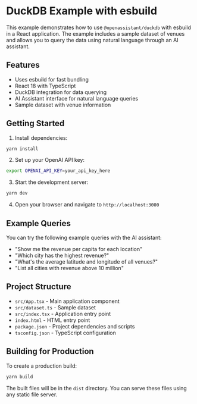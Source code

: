 # DuckDB Example with esbuild

This example demonstrates how to use `@openassistant/duckdb` with esbuild in a React application. The example includes a sample dataset of venues and allows you to query the data using natural language through an AI assistant.

## Features

- Uses esbuild for fast bundling
- React 18 with TypeScript
- DuckDB integration for data querying
- AI Assistant interface for natural language queries
- Sample dataset with venue information

## Getting Started

1. Install dependencies:
```bash
yarn install
```

2. Set up your OpenAI API key:
```bash
export OPENAI_API_KEY=your_api_key_here
```

3. Start the development server:
```bash
yarn dev
```

4. Open your browser and navigate to `http://localhost:3000`

## Example Queries

You can try the following example queries with the AI assistant:

- "Show me the revenue per capita for each location"
- "Which city has the highest revenue?"
- "What's the average latitude and longitude of all venues?"
- "List all cities with revenue above 10 million"

## Project Structure

- `src/App.tsx` - Main application component
- `src/dataset.ts` - Sample dataset
- `src/index.tsx` - Application entry point
- `index.html` - HTML entry point
- `package.json` - Project dependencies and scripts
- `tsconfig.json` - TypeScript configuration

## Building for Production

To create a production build:

```bash
yarn build
```

The built files will be in the `dist` directory. You can serve these files using any static file server.